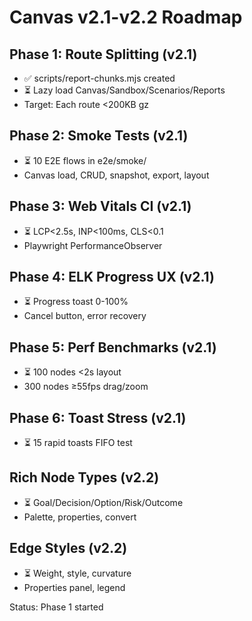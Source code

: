 # Canvas v2.1-v2.2 Roadmap

## Phase 1: Route Splitting (v2.1)
- ✅ scripts/report-chunks.mjs created
- ⏳ Lazy load Canvas/Sandbox/Scenarios/Reports
- Target: Each route <200KB gz

## Phase 2: Smoke Tests (v2.1)
- ⏳ 10 E2E flows in e2e/smoke/
- Canvas load, CRUD, snapshot, export, layout

## Phase 3: Web Vitals CI (v2.1)
- ⏳ LCP<2.5s, INP<100ms, CLS<0.1
- Playwright PerformanceObserver

## Phase 4: ELK Progress UX (v2.1)
- ⏳ Progress toast 0-100%
- Cancel button, error recovery

## Phase 5: Perf Benchmarks (v2.1)
- ⏳ 100 nodes <2s layout
- 300 nodes ≥55fps drag/zoom

## Phase 6: Toast Stress (v2.1)
- ⏳ 15 rapid toasts FIFO test

## Rich Node Types (v2.2)
- ⏳ Goal/Decision/Option/Risk/Outcome
- Palette, properties, convert

## Edge Styles (v2.2)
- ⏳ Weight, style, curvature
- Properties panel, legend

Status: Phase 1 started
